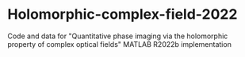 # Holomorphic-complex-field-2022
Code and data for "Quantitative phase imaging via the holomorphic property of complex optical fields"
MATLAB R2022b implementation

